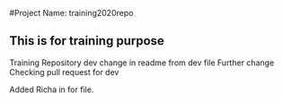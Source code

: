 #Project Name: training2020repo
## This is for training purpose
Training Repository
dev
change in readme from dev file
Further change 
Checking pull request for dev

Added Richa in for file.


